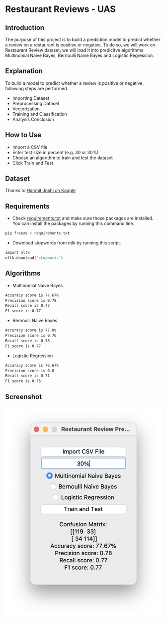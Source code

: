 # Restaurant Reviews - UAS

## Introduction
The purpose of this project is to build a prediction model to predict whether a review on a restaurant is positive or negative. To do so, we will work on Restaurant Review dataset, we will load it into predicitve algorithms Multinomial Naive Bayes, Bernoulli Naive Bayes and Logistic Regression.

## Explanation
To build a model to predict whether a review is positive or negative, following steps are performed.
- Importing Dataset
- Preprocessing Dataset
- Vectorization
- Training and Classification
- Analysis Conclusion

## How to Use
- Import a CSV file
- Enter test size in percent (e.g. 30 or 30%)
- Choose an algorithm to train and test the dataset
- Click Train and Test

## Dataset
Thanks to [Harshit Joshi on Kaggle](https://www.kaggle.com/hj5992/restaurantreviews)

## Requirements
- Check [requirements.txt](https://github.com/jacenyang/restaurant-reviews-uas/blob/master/requirements.txt) and make sure those packages are installed. You can install the packages by running this command line.
```sh
pip freeze > requirements.txt 
```
- Download stopwords from ntlk by running this script.
```sh
import nltk
nltk.download('stopwords')
```

## Algorithms
- Multinomial Naive Bayes
```sh
Accuracy score is 77.67%
Precision score is 0.78
Recall score is 0.77
F1 score is 0.77
```
- Bernoulli Naive Bayes
```sh
Accuracy score is 77.0%
Precision score is 0.76
Recall score is 0.78
F1 score is 0.77
```
- Logistic Regression
```sh
Accuracy score is 76.67%
Precision score is 0.8
Recall score is 0.71
F1 score is 0.75
```

## Screenshot
![screenshot](screenshot.png)
